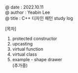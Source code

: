 @ date : 2022.10.11 \
@ author : Yeabin Lee \
@ title : C++ 디자인 패턴 study log

[목차]
1. protected constructor
2. upcasting
3. virtual function
4. virtual class
5. example - shape drawer\
(추가중)

